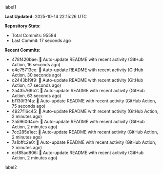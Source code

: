 
label1 
<!-- ACTIVITY_START -->
**Last Updated:** 2025-10-14 22:15:26 UTC

**Repository Stats:**
- Total Commits: 95584
- Last Commit: 17 seconds ago

**Recent Commits:**
- 478f420bae: 🤖 Auto-update README with recent activity (GitHub Action, 16 seconds ago)
- e4e75713ce: 🤖 Auto-update README with recent activity (GitHub Action, 30 seconds ago)
- c2443b19f9: 🤖 Auto-update README with recent activity (GitHub Action, 47 seconds ago)
- 2a435769b2: 🤖 Auto-update README with recent activity (GitHub Action, 63 seconds ago)
- bf130f3f4a: 🤖 Auto-update README with recent activity (GitHub Action, 75 seconds ago)
- 4927f16c45: 🤖 Auto-update README with recent activity (GitHub Action, 2 minutes ago)
- 2a5960d4ce: 🤖 Auto-update README with recent activity (GitHub Action, 2 minutes ago)
- 7cc285e1ec: 🤖 Auto-update README with recent activity (GitHub Action, 2 minutes ago)
- 7a1bffc2e0: 🤖 Auto-update README with recent activity (GitHub Action, 2 minutes ago)
- ecf85ad806: 🤖 Auto-update README with recent activity (GitHub Action, 2 minutes ago)
<!-- ACTIVITY_END -->

label2
